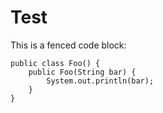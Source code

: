 # Test

This is a fenced code block:

```
public class Foo() {
	public Foo(String bar) {
		System.out.println(bar);
	}
}
```
